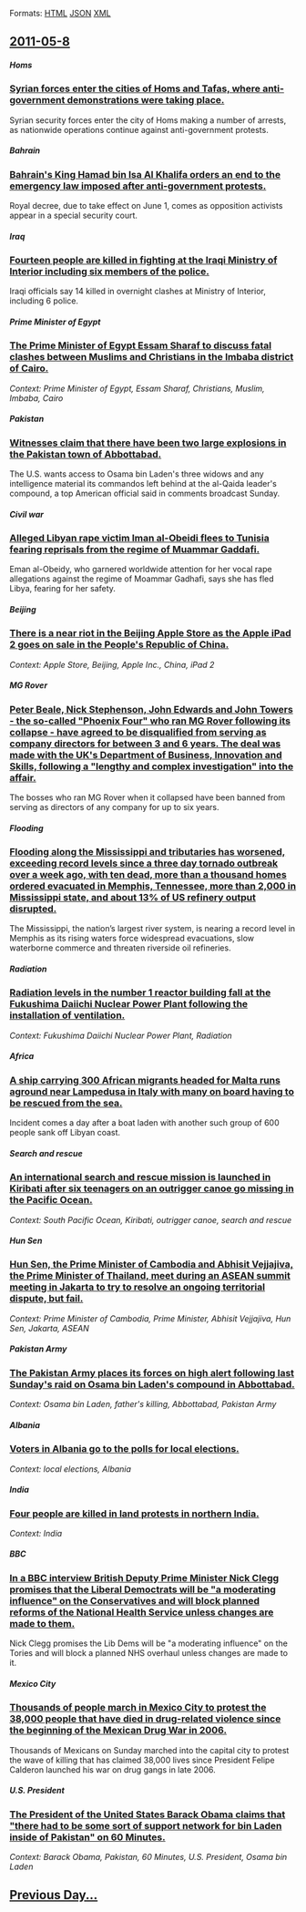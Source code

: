 
Formats: [HTML](2011/05/8/index.html)  [JSON](2011/05/8/index.json)  [XML](2011/05/8/index.xml)  

## [2011-05-8](/news/2011/05/8/index.md)

##### Homs
### [Syrian forces enter the cities of Homs and Tafas, where anti-government demonstrations were taking place. ](/news/2011/05/8/syrian-forces-enter-the-cities-of-homs-and-tafas-where-anti-government-demonstrations-were-taking-place.md)
Syrian security forces enter the city of Homs making a number of arrests, as nationwide operations continue against anti-government protests.

##### Bahrain
### [Bahrain's King Hamad bin Isa Al Khalifa orders an end to the emergency law imposed after anti-government protests. ](/news/2011/05/8/bahrain-s-king-hamad-bin-isa-al-khalifa-orders-an-end-to-the-emergency-law-imposed-after-anti-government-protests.md)
Royal decree, due to take effect on June 1, comes as opposition activists appear in a special security court.

##### Iraq
### [Fourteen people are killed in fighting at the Iraqi Ministry of Interior including six members of the police. ](/news/2011/05/8/fourteen-people-are-killed-in-fighting-at-the-iraqi-ministry-of-interior-including-six-members-of-the-police.md)
Iraqi officials say 14 killed in overnight clashes at Ministry of Interior, including 6 police.

##### Prime Minister of Egypt
### [The Prime Minister of Egypt Essam Sharaf to discuss fatal clashes between Muslims and Christians in the Imbaba district of Cairo. ](/news/2011/05/8/the-prime-minister-of-egypt-essam-sharaf-to-discuss-fatal-clashes-between-muslims-and-christians-in-the-imbaba-district-of-cairo.md)
_Context: Prime Minister of Egypt, Essam Sharaf, Christians, Muslim, Imbaba, Cairo_

##### Pakistan
### [Witnesses claim that there have been two large explosions in the Pakistan town of Abbottabad. ](/news/2011/05/8/witnesses-claim-that-there-have-been-two-large-explosions-in-the-pakistan-town-of-abbottabad.md)
The U.S. wants access to Osama bin Laden&#39;s three widows and any intelligence material its commandos left behind at the al-Qaida leader&#39;s compound, a top American official said in comments broadcast Sunday. 

##### Civil war
### [Alleged Libyan rape victim Iman al-Obeidi flees to Tunisia fearing reprisals from the regime of Muammar Gaddafi. ](/news/2011/05/8/alleged-libyan-rape-victim-iman-al-obeidi-flees-to-tunisia-fearing-reprisals-from-the-regime-of-muammar-gaddafi.md)
Eman al-Obeidy, who garnered worldwide attention for her vocal rape allegations against the regime of Moammar Gadhafi, says she has fled Libya, fearing for her safety.

##### Beijing
### [There is a near riot in the Beijing Apple Store as the Apple iPad 2 goes on sale in the People's Republic of China. ](/news/2011/05/8/there-is-a-near-riot-in-the-beijing-apple-store-as-the-apple-ipad-2-goes-on-sale-in-the-people-s-republic-of-china.md)
_Context: Apple Store, Beijing, Apple Inc., China, iPad 2_

##### MG Rover
### [Peter Beale, Nick Stephenson, John Edwards and John Towers - the so-called "Phoenix Four" who ran MG Rover following its collapse - have agreed to be disqualified from serving as company directors for between 3 and 6 years. The deal was made with the UK's Department of Business, Innovation and Skills, following a "lengthy and complex investigation" into the affair. ](/news/2011/05/8/peter-beale-nick-stephenson-john-edwards-and-john-towers-the-so-called-phoenix-four-who-ran-mg-rover-following-its-collapse-have-agr.md)
The bosses who ran MG Rover when it collapsed have been banned from serving as directors of any company for up to six years.

##### Flooding
### [Flooding along the Mississippi and tributaries has worsened, exceeding record levels since a three day tornado outbreak over a week ago, with ten dead, more than a thousand homes ordered evacuated in Memphis, Tennessee, more than 2,000 in Mississippi state, and about 13% of US refinery output disrupted. ](/news/2011/05/8/flooding-along-the-mississippi-and-tributaries-has-worsened-exceeding-record-levels-since-a-three-day-tornado-outbreak-over-a-week-ago-wit.md)
The Mississippi, the nation’s largest river system, is nearing a record level in Memphis as its rising waters force widespread evacuations, slow waterborne commerce and threaten riverside oil refineries.

##### Radiation
### [Radiation levels in the number 1 reactor building fall at the Fukushima Daiichi Nuclear Power Plant following the installation of ventilation. ](/news/2011/05/8/radiation-levels-in-the-number-1-reactor-building-fall-at-the-fukushima-daiichi-nuclear-power-plant-following-the-installation-of-ventilatio.md)
_Context: Fukushima Daiichi Nuclear Power Plant, Radiation_

##### Africa
### [A ship carrying 300 African migrants headed for Malta runs aground near Lampedusa in Italy with many on board having to be rescued from the sea. ](/news/2011/05/8/a-ship-carrying-300-african-migrants-headed-for-malta-runs-aground-near-lampedusa-in-italy-with-many-on-board-having-to-be-rescued-from-the.md)
Incident comes a day after a boat laden with another such group of 600 people sank off Libyan coast.

##### Search and rescue
### [An international search and rescue mission is launched in Kiribati after six teenagers on an outrigger canoe go missing in the Pacific Ocean. ](/news/2011/05/8/an-international-search-and-rescue-mission-is-launched-in-kiribati-after-six-teenagers-on-an-outrigger-canoe-go-missing-in-the-pacific-ocean.md)
_Context: South Pacific Ocean, Kiribati, outrigger canoe, search and rescue_

##### Hun Sen
### [Hun Sen, the Prime Minister of Cambodia and Abhisit Vejjajiva, the Prime Minister of Thailand, meet during an ASEAN summit meeting in Jakarta to try to resolve an ongoing territorial dispute, but fail. ](/news/2011/05/8/hun-sen-the-prime-minister-of-cambodia-and-abhisit-vejjajiva-the-prime-minister-of-thailand-meet-during-an-asean-summit-meeting-in-jakart.md)
_Context: Prime Minister of Cambodia, Prime Minister, Abhisit Vejjajiva, Hun Sen, Jakarta, ASEAN_

##### Pakistan Army
### [The Pakistan Army places its forces on high alert following last Sunday's raid on Osama bin Laden's compound in Abbottabad. ](/news/2011/05/8/the-pakistan-army-places-its-forces-on-high-alert-following-last-sunday-s-raid-on-osama-bin-laden-s-compound-in-abbottabad.md)
_Context: Osama bin Laden, father's killing, Abbottabad, Pakistan Army_

##### Albania
### [Voters in Albania go to the polls for local elections. ](/news/2011/05/8/voters-in-albania-go-to-the-polls-for-local-elections.md)
_Context: local elections, Albania_

##### India
### [Four people are killed in land protests in northern India. ](/news/2011/05/8/four-people-are-killed-in-land-protests-in-northern-india.md)
_Context: India_

##### BBC
### [In a BBC interview British Deputy Prime Minister Nick Clegg promises that the Liberal Democtrats will be "a moderating influence" on the Conservatives and will block planned reforms of the National Health Service unless changes are made to them. ](/news/2011/05/8/in-a-bbc-interview-british-deputy-prime-minister-nick-clegg-promises-that-the-liberal-democtrats-will-be-a-moderating-influence-on-the-con.md)
Nick Clegg promises the Lib Dems will be &quot;a moderating influence&quot; on the Tories and will block a planned NHS overhaul unless changes are made to it.

##### Mexico City
### [Thousands of people march in Mexico City to protest the 38,000 people that have died in drug-related violence since the beginning of the Mexican Drug War in 2006. ](/news/2011/05/8/thousands-of-people-march-in-mexico-city-to-protest-the-38-000-people-that-have-died-in-drug-related-violence-since-the-beginning-of-the-mex.md)
Thousands of Mexicans on Sunday marched into the capital city to protest the wave of killing that has claimed 38,000 lives since President Felipe Calderon launched his war on drug gangs in late 2006.

##### U.S. President
### [The President of the United States Barack Obama claims that "there had to be some sort of support network for bin Laden inside of Pakistan" on 60 Minutes. ](/news/2011/05/8/the-president-of-the-united-states-barack-obama-claims-that-there-had-to-be-some-sort-of-support-network-for-bin-laden-inside-of-pakistan.md)
_Context: Barack Obama, Pakistan, 60 Minutes, U.S. President, Osama bin Laden_

## [Previous Day...](/news/2011/05/7/index.md)

